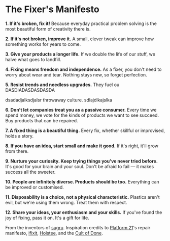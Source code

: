 ﻿The Fixer's Manifesto
=====================

**1. If it's broken, fix it!** Because everyday practical problem solving is the most beautiful form of creativity there is.

**2. If it's not broken, improve it.** A small, clever tweak can improve how something works for years to come.

**3. Give your products a longer life.** If we double the life of our stuff, we halve what goes to landfill.

**4. Fixing means freedom and independence.** As a fixer, you don't need to worry about wear and tear. Nothing stays new, so forget perfection.

**5. Resist trends and needless upgrades.** They fuel ou
DASDIADASDASDASDA


dsadadjalksdjalsr throwaway culture. sdlajdlkajslka

**6. Don’t let companies treat you as a passive consumer.** Every time we spend money, we vote for the kinds of products we want to see succeed. Buy products that can be repaired.

**7. A fixed thing is a beautiful thing.** Every fix, whether skillful or improvised, holds a story.

**8. If you have an idea, start small and make it good.** If it's right, it'll grow from there.

**9. Nurture your curiosity. Keep trying things you've never tried before.** It's good for your brain and your soul. Don't be afraid to fail — it makes success all the sweeter.

**10. People are infinitely diverse. Products should be too.** Everything can be improved or customised.

**11. Disposability is a choice, not a physical characteristic.** Plastics aren't evil, but we're using them wrong. Treat them with respect.

**12. Share your ideas, your enthusiasm and your skills.** If you've found the joy of fixing, pass it on. It's a gift for life.

From the inventors of [sugru](https://sugru.com).
Inspiration credits to [Platform 21](http://www.platform21.nl)'s repair manifesto, [ifixit](http://www.ifixit.com/), [Holstee](http://shop.holstee.com/pages/about), and the [Cult of Done](http://www.brepettis.com/blog/2009/3/3/the-cult-of-done-manifesto.html).
